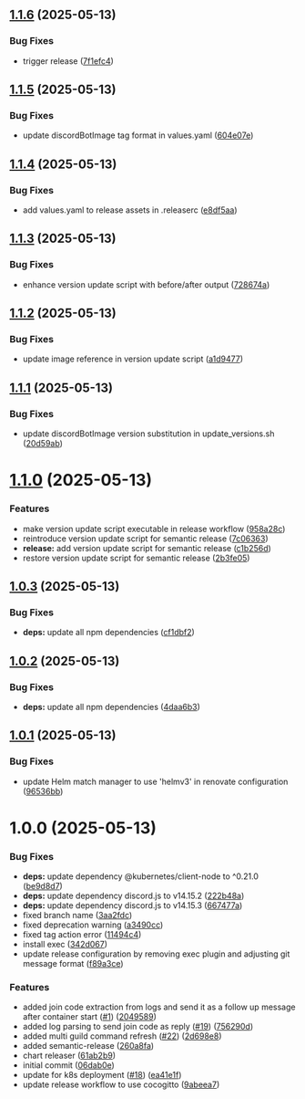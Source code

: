 ## [1.1.6](https://github.com/floryn08/valheim-server-discord-bot/compare/v1.1.5...v1.1.6) (2025-05-13)


### Bug Fixes

* trigger release ([7f1efc4](https://github.com/floryn08/valheim-server-discord-bot/commit/7f1efc401992752adc168c71ca3e17176e73907b))

## [1.1.5](https://github.com/floryn08/valheim-server-discord-bot/compare/v1.1.4...v1.1.5) (2025-05-13)


### Bug Fixes

* update discordBotImage tag format in values.yaml ([604e07e](https://github.com/floryn08/valheim-server-discord-bot/commit/604e07ec696b7d3f257d8af806f2ac8a2d553516))

## [1.1.4](https://github.com/floryn08/valheim-server-discord-bot/compare/v1.1.3...v1.1.4) (2025-05-13)


### Bug Fixes

* add values.yaml to release assets in .releaserc ([e8df5aa](https://github.com/floryn08/valheim-server-discord-bot/commit/e8df5aadf4872e9252df031aff6c6c13a163a9af))

## [1.1.3](https://github.com/floryn08/valheim-server-discord-bot/compare/v1.1.2...v1.1.3) (2025-05-13)


### Bug Fixes

* enhance version update script with before/after output ([728674a](https://github.com/floryn08/valheim-server-discord-bot/commit/728674aa263a4b3df10c4449ff5a8cc4f5fc8cad))

## [1.1.2](https://github.com/floryn08/valheim-server-discord-bot/compare/v1.1.1...v1.1.2) (2025-05-13)


### Bug Fixes

* update image reference in version update script ([a1d9477](https://github.com/floryn08/valheim-server-discord-bot/commit/a1d9477b33b9d0610ec0008d539f501dffa38676))

## [1.1.1](https://github.com/floryn08/valheim-server-discord-bot/compare/v1.1.0...v1.1.1) (2025-05-13)


### Bug Fixes

* update discordBotImage version substitution in update_versions.sh ([20d59ab](https://github.com/floryn08/valheim-server-discord-bot/commit/20d59abefbf29308d0cb988cb050ada9aa25a85b))

# [1.1.0](https://github.com/floryn08/valheim-server-discord-bot/compare/v1.0.3...v1.1.0) (2025-05-13)


### Features

* make version update script executable in release workflow ([958a28c](https://github.com/floryn08/valheim-server-discord-bot/commit/958a28cd0b1a18c43b01e2a5ff1b27d6b044c67f))
* reintroduce version update script for semantic release ([7c06363](https://github.com/floryn08/valheim-server-discord-bot/commit/7c063634b55fc266979fbaa4784353f113b97b5a))
* **release:** add version update script for semantic release ([c1b256d](https://github.com/floryn08/valheim-server-discord-bot/commit/c1b256dc2fed36944359c70e69ceb8c425480519))
* restore version update script for semantic release ([2b3fe05](https://github.com/floryn08/valheim-server-discord-bot/commit/2b3fe057737d84036645c1c3a3e9104cff00655f))

## [1.0.3](https://github.com/floryn08/valheim-server-discord-bot/compare/v1.0.2...v1.0.3) (2025-05-13)


### Bug Fixes

* **deps:** update all npm dependencies ([cf1dbf2](https://github.com/floryn08/valheim-server-discord-bot/commit/cf1dbf28640e6fbaee3d14c14043ccb59103504b))

## [1.0.2](https://github.com/floryn08/valheim-server-discord-bot/compare/v1.0.1...v1.0.2) (2025-05-13)


### Bug Fixes

* **deps:** update all npm dependencies ([4daa6b3](https://github.com/floryn08/valheim-server-discord-bot/commit/4daa6b3abd1b833cc3f664a69a4a6b9875b2d448))

## [1.0.1](https://github.com/floryn08/valheim-server-discord-bot/compare/v1.0.0...v1.0.1) (2025-05-13)


### Bug Fixes

* update Helm match manager to use 'helmv3' in renovate configuration ([96536bb](https://github.com/floryn08/valheim-server-discord-bot/commit/96536bbf51ab5f48d6074977ce1c2eab0fa8ba8b))

# 1.0.0 (2025-05-13)


### Bug Fixes

* **deps:** update dependency @kubernetes/client-node to ^0.21.0 ([be9d8d7](https://github.com/floryn08/valheim-server-discord-bot/commit/be9d8d742e575291a124f98791e8508daac31130))
* **deps:** update dependency discord.js to v14.15.2 ([222b48a](https://github.com/floryn08/valheim-server-discord-bot/commit/222b48a6807d6af9265578ab3e690963c8e9a527))
* **deps:** update dependency discord.js to v14.15.3 ([667477a](https://github.com/floryn08/valheim-server-discord-bot/commit/667477a1664ae44f3c84c25a5d1512a0c44871e8))
* fixed branch name ([3aa2fdc](https://github.com/floryn08/valheim-server-discord-bot/commit/3aa2fdc6a96dbda648df59e1da44a099ca11c038))
* fixed deprecation warning ([a3490cc](https://github.com/floryn08/valheim-server-discord-bot/commit/a3490cc8b2c52545488becceca49014d3301cdc0))
* fixed tag action error ([11494c4](https://github.com/floryn08/valheim-server-discord-bot/commit/11494c4ab82d680d705ba56a457702987dd7c5a5))
* install exec ([342d067](https://github.com/floryn08/valheim-server-discord-bot/commit/342d0674a5ea73a71d50e8299a5cdd338b4bbce2))
* update release configuration by removing exec plugin and adjusting git message format ([f89a3ce](https://github.com/floryn08/valheim-server-discord-bot/commit/f89a3ce6b81fad2ffc10076d953ab038171a77c3))


### Features

* added join code extraction from logs and send it as a follow up message after container start ([#1](https://github.com/floryn08/valheim-server-discord-bot/issues/1)) ([2049589](https://github.com/floryn08/valheim-server-discord-bot/commit/2049589fd200dbcdd6a3fb550ac8c1605f20c161))
* added log parsing to send join code as reply ([#19](https://github.com/floryn08/valheim-server-discord-bot/issues/19)) ([756290d](https://github.com/floryn08/valheim-server-discord-bot/commit/756290dac3a8c0eb8f29154a614aa2e7b79292ec))
* added multi guild command refresh ([#22](https://github.com/floryn08/valheim-server-discord-bot/issues/22)) ([2d698e8](https://github.com/floryn08/valheim-server-discord-bot/commit/2d698e8ad848e9469e2ac91639bbf59998ea5c1d))
* added semantic-release ([260a8fa](https://github.com/floryn08/valheim-server-discord-bot/commit/260a8facc8ac55b9288ce0b365dc043751c9ac48))
* chart releaser ([61ab2b9](https://github.com/floryn08/valheim-server-discord-bot/commit/61ab2b9ff9b63cd20df20ee36c165dc8b984ee07))
* initial commit ([06dab0e](https://github.com/floryn08/valheim-server-discord-bot/commit/06dab0e88202f2e56a1ab33c871e7acd2ed40884))
* update for k8s deployment ([#18](https://github.com/floryn08/valheim-server-discord-bot/issues/18)) ([ea41e1f](https://github.com/floryn08/valheim-server-discord-bot/commit/ea41e1ff5c2325a18698c6a5561f2b985ee6bb2d))
* update release workflow to use cocogitto ([9abeea7](https://github.com/floryn08/valheim-server-discord-bot/commit/9abeea7077727da6baa5d19f3d42bd64058513e2))
